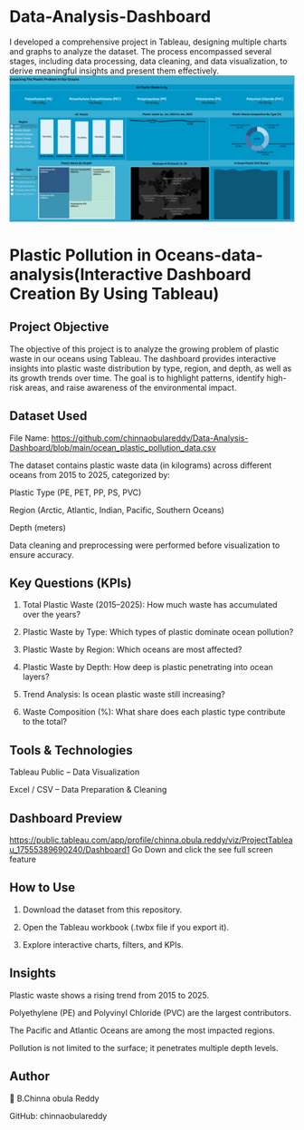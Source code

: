 # Data-Analysis-Dashboard
I developed a comprehensive project in Tableau, designing multiple charts and graphs to analyze the dataset. The process encompassed several stages, including data processing, data cleaning, and data visualization, to derive meaningful insights and present them effectively.
![Tableau Dashboard](https://github.com/chinnaobulareddy/Data-Analysis-Dashboard/blob/main/1st%20project%20dashboard.png)
# Plastic Pollution in Oceans-data-analysis(Interactive Dashboard Creation By Using Tableau)

## Project Objective

The objective of this project is to analyze the growing problem of plastic waste in our oceans using Tableau. The dashboard provides interactive insights into plastic waste distribution by type, region, and depth, as well as its growth trends over time. The goal is to highlight patterns, identify high-risk areas, and raise awareness of the environmental impact.

## Dataset Used

File Name: https://github.com/chinnaobulareddy/Data-Analysis-Dashboard/blob/main/ocean_plastic_pollution_data.csv

The dataset contains plastic waste data (in kilograms) across different oceans from 2015 to 2025, categorized by:

Plastic Type (PE, PET, PP, PS, PVC)

Region (Arctic, Atlantic, Indian, Pacific, Southern Oceans)

Depth (meters)


Data cleaning and preprocessing were performed before visualization to ensure accuracy.

## Key Questions (KPIs)

1. Total Plastic Waste (2015–2025): How much waste has accumulated over the years?


2. Plastic Waste by Type: Which types of plastic dominate ocean pollution?


3. Plastic Waste by Region: Which oceans are most affected?


4. Plastic Waste by Depth: How deep is plastic penetrating into ocean layers?


5. Trend Analysis: Is ocean plastic waste still increasing?


6. Waste Composition (%): What share does each plastic type contribute to the total?



## Tools & Technologies

Tableau Public – Data Visualization

Excel / CSV – Data Preparation & Cleaning


## Dashboard Preview
https://public.tableau.com/app/profile/chinna.obula.reddy/viz/ProjectTableau_17555389690240/Dashboard1
Go Down and click the see full screen feature

 ## How to Use

1. Download the dataset from this repository.


2. Open the Tableau workbook (.twbx file if you export it).


3. Explore interactive charts, filters, and KPIs.



## Insights

Plastic waste shows a rising trend from 2015 to 2025.

Polyethylene (PE) and Polyvinyl Chloride (PVC) are the largest contributors.

The Pacific and Atlantic Oceans are among the most impacted regions.

Pollution is not limited to the surface; it penetrates multiple depth levels.


## Author

👤 B.Chinna obula Reddy

GitHub: chinnaobulareddy
